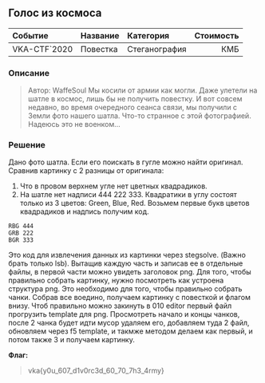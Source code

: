 ## Голос из космоса

| Событие | Название | Категория | Стоимость |
|:--------|:---------|:----------|----------:|
| VKA-CTF`2020 | Повестка | Стеганография | КМБ |


### Описание
> Автор: WaffeSoul
> Мы косили от армии как могли. Даже улетели на шатле в космос, лишь бы не получить повестку. И вот совсем недавно, во время очередного сеанса связи, мы получили с Земли фото нашего шатла. Что-то странное с этой фотографией. Надеюсь это не военком... 

### Решение 

Дано фото шатла. Если его поискать в гугле можно найти оригинал. Сравнив картинку с  2 разницы от оригинала:
1. Что в провом верхнем угле нет цветных квадрадиков.
2. На шатле нет надписи 444 222 333.
Квадратики в углу состоят только из 3 цветов: Green, Blue, Red. Возьмем первые букв цветов квадрадиков и надпись получим код.
```
RBG 444 
GRB 222 
BGR 333 
```
Это код для извлечения данных из картинки через stegsolve. (Важно брать только lsb). Вытащив каждую часть и записав ее в отдельные файлы, в первой части можно увидеть заголовок png. Для того, чтобы правильно собрать картинку, нужно посмотреть как устроена структура png. Это необходимо для того, чтобы правильно собрать чанки. Собрав все воедино, получаем картинку с повесткой и флагом внизу.
Чтоб правильно можно закинуть в 010 editor первый файл прогрузить template для png. Просмотреть начало и концы чанков, после 2 чанка будет идти мусор удаляем его, добавляем туда 2 файл, обновляем через f5 template, и такмже методом делаем как первый, и потом также 3 и получаем картинку.

**Флаг:**

>vka{y0u_607_d1v0rc3d_60_70_7h3_4rmy}
